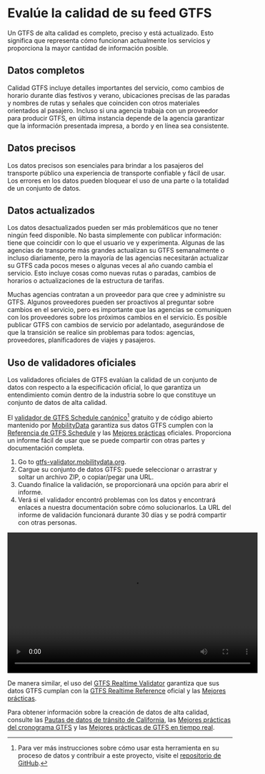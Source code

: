 # Evalúe la calidad de su feed GTFS 
 
 Un GTFS de alta calidad es completo, preciso y está actualizado. Esto significa que representa cómo funcionan actualmente los servicios y proporciona la mayor cantidad de información posible. 
 
## Datos completos 
 
 Calidad GTFS incluye detalles importantes del servicio, como cambios de horario durante días festivos y verano, ubicaciones precisas de las paradas y nombres de rutas y señales que coinciden con otros materiales orientados al pasajero. Incluso si una agencia trabaja con un proveedor para producir GTFS, en última instancia depende de la agencia garantizar que la información presentada impresa, a bordo y en línea sea consistente. 
 
## Datos precisos 
 
 Los datos precisos son esenciales para brindar a los pasajeros del transporte público una experiencia de transporte confiable y fácil de usar. Los errores en los datos pueden bloquear el uso de una parte o la totalidad de un conjunto de datos. 
 
## Datos actualizados 
 
 Los datos desactualizados pueden ser más problemáticos que no tener ningún feed disponible. No basta simplemente con publicar información: tiene que coincidir con lo que el usuario ve y experimenta. Algunas de las agencias de transporte más grandes actualizan su GTFS semanalmente o incluso diariamente, pero la mayoría de las agencias necesitarán actualizar su GTFS cada pocos meses o algunas veces al año cuando cambia el servicio. Esto incluye cosas como nuevas rutas o paradas, cambios de horarios o actualizaciones de la estructura de tarifas. 
 
 Muchas agencias contratan a un proveedor para que cree y administre su GTFS. Algunos proveedores pueden ser proactivos al preguntar sobre cambios en el servicio, pero es importante que las agencias se comuniquen con los proveedores sobre los próximos cambios en el servicio. Es posible publicar GTFS con cambios de servicio por adelantado, asegurándose de que la transición se realice sin problemas para todos: agencias, proveedores, planificadores de viajes y pasajeros. 
 
## Uso de validadores oficiales 
 
 Los validadores oficiales de GTFS evalúan la calidad de un conjunto de datos con respecto a la especificación oficial, lo que garantiza un entendimiento común dentro de la industria sobre lo que constituye un conjunto de datos de alta calidad. 
 
 El [validador de GTFS Schedule  canónico](https://gtfs-validator.mobilitydata.org/)[^1] gratuito y de código abierto mantenido por [MobilityData](https://mobilitydata.org/) garantiza sus datos GTFS cumplen con la [Referencia de GTFS Schedule](../../documentation/schedule/reference/) y las [Mejores prácticas](../../documentation/schedule/schedule_best_practices) oficiales. Proporciona un informe fácil de usar que se puede compartir con otras partes y documentación completa. 
 
<div class="usage">
    <div class="usage-list">
        <ol>
            <li>Go to <a href="https://gtfs-validator.mobilitydata.org/">gtfs-validator.mobilitydata.org</a>. </li>
            <li> Cargue su conjunto de datos GTFS: puede seleccionar o arrastrar y soltar un archivo ZIP, o copiar/pegar una URL.</li> 
            <li> Cuando finalice la validación, se proporcionará una opción para abrir el informe.</li> 
            <li> Verá si el validador encontró problemas con los datos y encontrará enlaces a nuestra documentación sobre cómo solucionarlos. La URL del informe de validación funcionará durante 30 días y se podrá compartir con otras personas.</li> 
        </ol> 
    </div> 
    <div class="usage-video">
        <video class="center" width="560" height="315" controls>
            <source src="../../assets/validator-demo-large.mp4" type="video/mp4">
        </video>
    </div>
</div>
 
 De manera similar, el uso del [GTFS Realtime Validator](https://github.com/MobilityData/gtfs-realtime-validator) garantiza que sus datos GTFS cumplan con la [GTFS Realtime Reference](../../documentation/realtime/reference/) oficial y las [Mejores prácticas](../../documentation/realtime/realtime_best_practices). 
 
 Para obtener información sobre la creación de datos de alta calidad, consulte las [Pautas de datos de tránsito de California](https://dot.ca.gov/cal-itp/california-transit-data-guidelines), las [Mejores prácticas del cronograma GTFS](../../documentation/schedule/schedule_best_practices) y las [Mejores prácticas de GTFS en tiempo real](../../documentation/realtime/realtime_best_practices). 
 
 [^1]: Para ver más instrucciones sobre cómo usar esta herramienta en su proceso de datos y contribuir a este proyecto, visite el [repositorio de GitHub](https://github.com/MobilityData/gtfs-validator ). 
